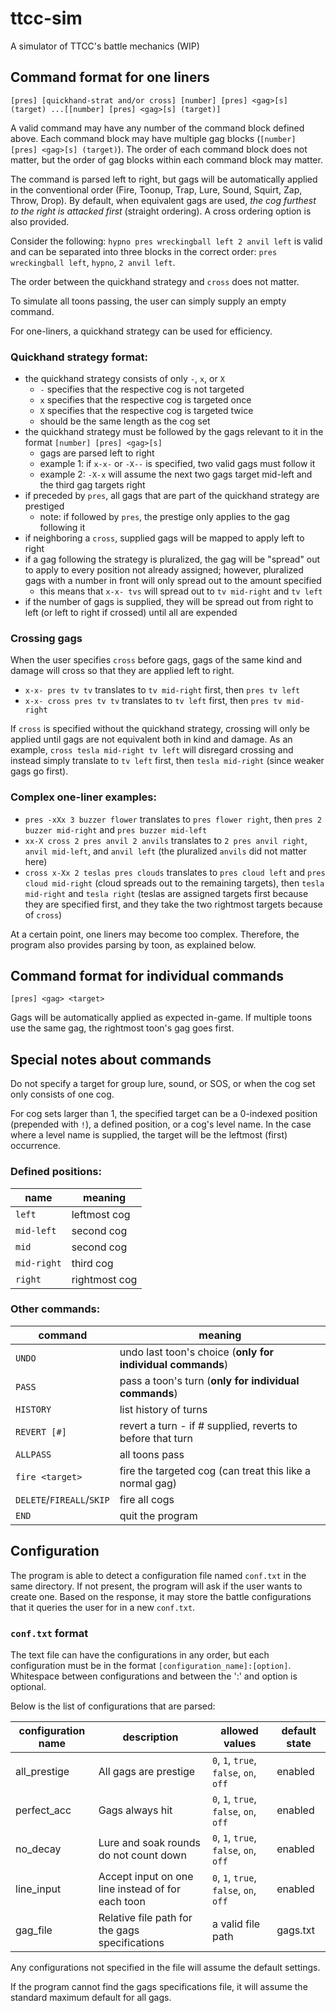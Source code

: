 # ttcc-sim
A simulator of TTCC's battle mechanics (WIP)

## Command format for one liners
`[pres] [quickhand-strat and/or cross] [number] [pres] <gag>[s] (target) ...[[number] [pres] <gag>[s] (target)]`

A valid command may have any number of the command block defined above. Each command block may have multiple gag blocks (`[number] [pres] <gag>[s] (target)`). The order of each command block does not matter, but the order of gag blocks within each command block may matter.

The command is parsed left to right, but gags will be automatically applied in the conventional order (Fire, Toonup, Trap, Lure, Sound, Squirt, Zap, Throw, Drop). By default, when equivalent gags are used, *the cog furthest to the right is attacked first* (straight ordering). A cross ordering option is also provided.

Consider the following: `hypno pres wreckingball left 2 anvil left` is valid and can be separated into three blocks in the correct order: `pres wreckingball left`, `hypno`, `2 anvil left`.

The order between the quickhand strategy and `cross` does not matter.

To simulate all toons passing, the user can simply supply an empty command.

For one-liners, a quickhand strategy can be used for efficiency.

### Quickhand strategy format:
* the quickhand strategy consists of only `-`, `x`, or `X`
    * `-` specifies that the respective cog is not targeted
    * `x` specifies that the respective cog is targeted once
    * `X` specifies that the respective cog is targeted twice
    * should be the same length as the cog set
* the quickhand strategy must be followed by the gags relevant to it in the format `[number] [pres] <gag>[s]`
    * gags are parsed left to right
    * example 1: if `x-x-` or `-X--` is specified, two valid gags must follow it
    * example 2: `-X-x` will assume the next two gags target mid-left and the third gag targets right
* if preceded by `pres`, all gags that are part of the quickhand strategy are prestiged
    * note: if followed by `pres`, the prestige only applies to the gag following it
* if neighboring a `cross`, supplied gags will be mapped to apply left to right
* if a gag following the strategy is pluralized, the gag will be "spread" out to apply to every position not already assigned; however, pluralized gags with a number in front will only spread out to the amount specified
    * this means that `x-x- tvs` will spread out to `tv mid-right` and `tv left`
* if the number of gags is supplied, they will be spread out from right to left (or left to right if crossed) until all are expended

### Crossing gags
When the user specifies `cross` before gags, gags of the same kind and damage will cross so that they are applied left to right.
* `x-x- pres tv tv` translates to `tv mid-right` first, then `pres tv left`
* `x-x- cross pres tv tv` translates to `tv left` first, then `pres tv mid-right`

If `cross` is specified without the quickhand strategy, crossing will only be applied until gags are not equivalent both in kind and damage. As an example, `cross tesla mid-right tv left` will disregard crossing and instead simply translate to `tv left` first, then `tesla mid-right` (since weaker gags go first).

### Complex one-liner examples:
* `pres -xXx 3 buzzer flower` translates to `pres flower right`, then `pres 2 buzzer mid-right` and `pres buzzer mid-left`
* `xx-X cross 2 pres anvil 2 anvils` translates to `2 pres anvil right`, `anvil mid-left`, and `anvil left` (the pluralized `anvils` did not matter here)
* `cross x-Xx 2 teslas pres clouds` translates to `pres cloud left` and `pres cloud mid-right` (cloud spreads out to the remaining targets), then `tesla mid-right` and `tesla right` (teslas are assigned targets first because they are specified first, and they take the two rightmost targets because of `cross`)

At a certain point, one liners may become too complex. Therefore, the program also provides parsing by toon, as explained below.

## Command format for individual commands
`[pres] <gag> <target>`

Gags will be automatically applied as expected in-game. If multiple toons use the same gag, the rightmost toon's gag goes first.

## Special notes about commands

Do not specify a target for group lure, sound, or SOS, or when the cog set only consists of one cog.

For cog sets larger than 1, the specified target can be a 0-indexed position (prepended with `!`), a defined position, or a cog's level name. In the case where a level name is supplied, the target will be the leftmost (first) occurrence.

### Defined positions:
| name        | meaning       |
|-------------|---------------|
| `left`      | leftmost cog  |
| `mid-left`  | second cog    |
| `mid`       | second cog    |
| `mid-right` | third cog     |
| `right`     | rightmost cog |

### Other commands:
| command                   | meaning                                                    |
|---------------------------|------------------------------------------------------------|
| `UNDO`                    | undo last toon's choice (**only for individual commands**) |
| `PASS`                    | pass a toon's turn (**only for individual commands**)      |
| `HISTORY`                 | list history of turns                                      |
| `REVERT [#]`              | revert a turn - if # supplied, reverts to before that turn |
| `ALLPASS`                 | all toons pass                                             |
| `fire <target>`           | fire the targeted cog (can treat this like a normal gag)   |
| `DELETE`/`FIREALL`/`SKIP` | fire all cogs                                              |
| `END`                     | quit the program                                           |

## Configuration
The program is able to detect a configuration file named `conf.txt` in the same directory. If not present, the program will ask if the user wants to create one. Based on the response, it may store the battle configurations that it queries the user for in a new `conf.txt`.

### `conf.txt` format
The text file can have the configurations in any order, but each configuration must be in the format `[configuration_name]:[option]`. Whitespace between configurations and between the ':' and option is optional.

Below is the list of configurations that are parsed:

| configuration name | description                                       | allowed values                         | default state |
|--------------------|---------------------------------------------------|----------------------------------------|---------------|
| all_prestige       | All gags are prestige                             | `0`, `1`, `true`, `false`, `on`, `off` | enabled       |
| perfect_acc        | Gags always hit                                   | `0`, `1`, `true`, `false`, `on`, `off` | enabled       |
| no_decay           | Lure and soak rounds do not count down            | `0`, `1`, `true`, `false`, `on`, `off` | enabled       |
| line_input         | Accept input on one line instead of for each toon | `0`, `1`, `true`, `false`, `on`, `off` | enabled       |
| gag_file           | Relative file path for the gags specifications    | a valid file path                      | gags.txt      |

Any configurations not specified in the file will assume the default settings.

If the program cannot find the gags specifications file, it will assume the standard maximum default for all gags.
